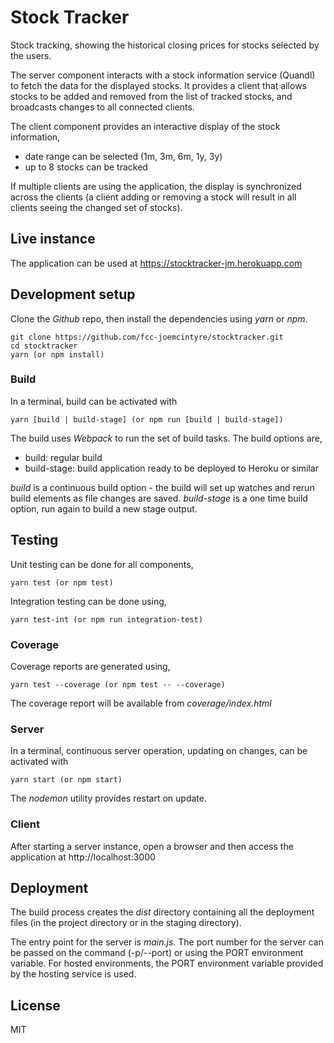 # Stock Tracker

Stock tracking, showing the historical closing prices for stocks selected by
the users.

The server component interacts with a stock information service (Quandl) to
fetch the data for the displayed stocks. It provides a client that allows
stocks to be added and removed from the list of tracked stocks, and
broadcasts changes to all connected clients.

The client component provides an interactive display of the stock information,

- date range can be selected (1m, 3m, 6m, 1y, 3y)
- up to 8 stocks can be tracked

If multiple clients are using the application, the display is
synchronized across the clients (a client adding or removing a stock will
result in all clients seeing the changed set of stocks).

## Live instance

The application can be used at https://stocktracker-jm.herokuapp.com

## Development setup

Clone the *Github* repo, then install the dependencies using *yarn* or *npm*.

```
git clone https://github.com/fcc-joemcintyre/stocktracker.git
cd stocktracker
yarn (or npm install)
```

### Build

In a terminal, build can be activated with

```
yarn [build | build-stage] (or npm run [build | build-stage])
```

The build uses *Webpack* to run the set of build tasks. The build options are,

- build: regular build
- build-stage: build application ready to be deployed to Heroku or similar

*build* is a continuous build option - the build will
set up watches and rerun build elements as file changes are saved.
*build-stage* is a one time build option, run again to build a new stage output.

## Testing

Unit testing can be done for all components,

```
yarn test (or npm test)
```

Integration testing can be done using,

```
yarn test-int (or npm run integration-test)
```

### Coverage

Coverage reports are generated using,

```
yarn test --coverage (or npm test -- --coverage)
```

The coverage report will be available from
*coverage/index.html*

### Server

In a terminal, continuous server operation, updating on changes,
can be activated with

```
yarn start (or npm start)
```

The *nodemon* utility provides restart on update.

### Client

After starting a server instance, open a browser and then access the
application at http://localhost:3000

## Deployment

The build process creates the *dist* directory containing all the deployment
files (in the project directory or in the staging directory).

The entry point for the server is *main.js*.
The port number for the server can be passed on the command (-p/--port) or using
the PORT environment variable. For hosted environments, the PORT environment
variable provided by the hosting service is used.

## License
MIT
